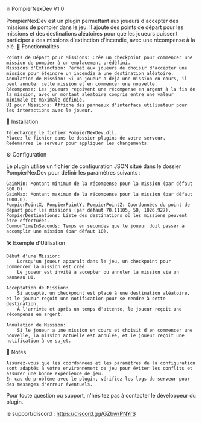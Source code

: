 🔥 PompierNexDev V1.0

PompierNexDev est un plugin permettant aux joueurs d'accepter des missions de pompier dans le jeu. Il ajoute des points de départ pour les missions et des destinations aléatoires pour que les joueurs puissent participer à des missions d'extinction d'incendie, avec une récompense à la clé.
🔧 Fonctionnalités

    Points de Départ pour Missions: Crée un checkpoint pour commencer une mission de pompier à un emplacement prédéfini.
    Missions d'Extinction: Permet aux joueurs de choisir d'accepter une mission pour éteindre un incendie à une destination aléatoire.
    Annulation de Mission: Si un joueur a déjà une mission en cours, il peut annuler cette mission et en commencer une nouvelle.
    Récompense: Les joueurs reçoivent une récompense en argent à la fin de la mission, avec un montant aléatoire compris entre une valeur minimale et maximale définie.
    UI pour Missions: Affiche des panneaux d'interface utilisateur pour les interactions avec le joueur.

🔌 Installation

    Téléchargez le fichier PompierNexDev.dll.
    Placez le fichier dans le dossier plugins de votre serveur.
    Redémarrez le serveur pour appliquer les changements.

⚙️ Configuration

Le plugin utilise un fichier de configuration JSON situé dans le dossier PompierNexDev pour définir les paramètres suivants :

    GainMin: Montant minimum de la récompense pour la mission (par défaut 500.0).
    GainMax: Montant maximum de la récompense pour la mission (par défaut 1000.0).
    PompierPointX, PompierPointY, PompierPointZ: Coordonnées du point de départ pour les missions (par défaut 70.11105, 50, 1026.927).
    PompierDestinations: Liste des destinations où les missions peuvent être effectuées.
    CommonTimeInSeconds: Temps en secondes que le joueur doit passer à accomplir une mission (par défaut 10).

🛠️ Exemple d'Utilisation

    Début d'une Mission:
        Lorsqu'un joueur apparaît dans le jeu, un checkpoint pour commencer la mission est créé.
        Le joueur est invité à accepter ou annuler la mission via un panneau UI.

    Acceptation de Mission:
        Si accepté, un checkpoint est placé à une destination aléatoire, et le joueur reçoit une notification pour se rendre à cette destination.
        À l'arrivée et après un temps d'attente, le joueur reçoit une récompense en argent.

    Annulation de Mission:
        Si le joueur a une mission en cours et choisit d'en commencer une nouvelle, la mission actuelle est annulée, et le joueur reçoit une notification à ce sujet.

📜 Notes

    Assurez-vous que les coordonnées et les paramètres de la configuration sont adaptés à votre environnement de jeu pour éviter les conflits et assurer une bonne expérience de jeu.
    En cas de problème avec le plugin, vérifiez les logs du serveur pour des messages d'erreur éventuels.

Pour toute question ou support, n'hésitez pas à contacter le développeur du plugin.


le support/discord : https://discord.gg/GZbwrPNYrS
